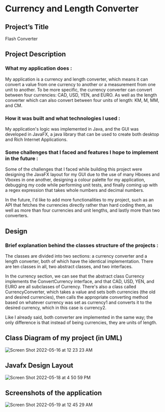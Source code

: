 # Currency and Length Converter

## Project’s Title

   Flash Converter

## Project Description

   ### What my application does : 
   
   My application is a currency and length converter, which means it can convert a value from one currency to another or a measurement from one unit to      another. To be more specific, the currency converter can convert between four currencies: CAD, USD, YEN, and EURO. As well as the length converter        which can also convert between four units of length: KM, M, MM, and CM.

   ### How it was built and what technologies I used :
   
   My application's logic was implemented in Java, and the GUI was developed in JavaFX, a java library that can be used to create both desktop and Rich      Internet Applications.

   ### Some challenges that I faced and features I hope to implement in the future :
   
   Some of the challenges that I faced while building this project were designing the JavaFX layout for my GUI due to the use of many Hboxes and Vboxes      in one another, designing a colour palette for my application, debugging my code while performing unit tests, and finally coming up with a regex          expression that takes whole numbers and decimal numbers.

   In the future, I'd like to add more functionalities to my project, such as an API that fetches the currencies directly rather than hard coding them,      as well as more than four currencies and unit lengths, and lastly more than two converters.

     
## Design

   ### Brief explanation behind the classes structure of the projects :
   
   The classes are divided into two sections: a currency converter and a length converter, both of which have the identical implementation. There are ten    classes in all, two abstract classes, and two interfaces.

   In the currency section, we can see that the abstract class Currency implements the ConvertCurrency interface, and that CAD, USD, YEN, and EURO are      all subclasses of Currency. There's also a class called CurrencyConverter, which takes a value and sets both currencies (the old and desired              currencies), then calls the appropriate converting method based on whatever currency was set as currency1 and converts it to the desired currency,        which in this case is currency2.

   Like I already said, both converter are implemented in the same way; the only difference is that instead of being currencies, they are units of          length.

       
## Class Diagram of my project (in UML)
![Screen Shot 2022-05-16 at 12 23 23 AM](https://user-images.githubusercontent.com/99833243/169211590-2e78a33b-a491-4530-8100-8a637d62a434.png)
   

## Javafx Design Layout
![Screen Shot 2022-05-18 at 4 50 59 PM](https://user-images.githubusercontent.com/99833243/169212911-2e81a61d-d689-46d2-a365-fb2ab7051148.png)


## Screenshots of the application
![Screen Shot 2022-05-19 at 12 45 29 AM](https://user-images.githubusercontent.com/99833243/169210922-1c02af3f-b9f2-445d-a106-7049835b12f1.png)
